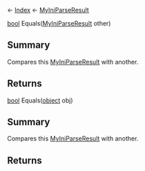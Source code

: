 ← [Index](Api-Index) ← [MyIniParseResult](VRage.Game.ModAPI.Ingame.Utilities.MyIniParseResult)

[bool](System.Boolean) Equals([MyIniParseResult](VRage.Game.ModAPI.Ingame.Utilities.MyIniParseResult) other)

## Summary

Compares this [MyIniParseResult](VRage.Game.ModAPI.Ingame.Utilities.MyIniParseResult) with another.

## Returns



[bool](System.Boolean) Equals([object](System.Object) obj)

## Summary

Compares this [MyIniParseResult](VRage.Game.ModAPI.Ingame.Utilities.MyIniParseResult) with another.

## Returns



